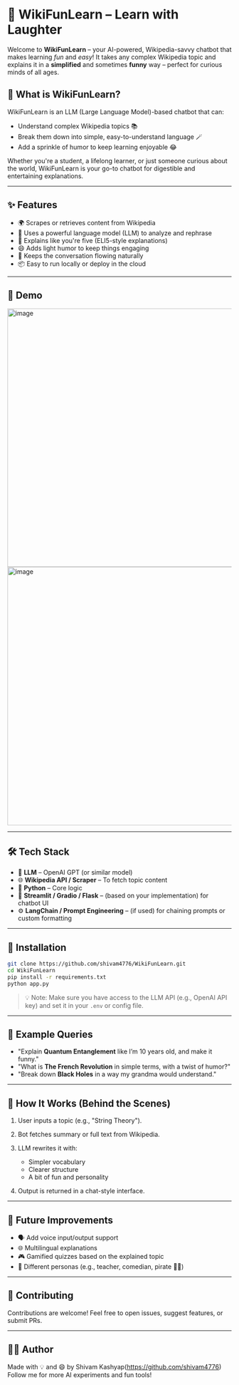 # 🧠 WikiFunLearn – Learn with Laughter

Welcome to **WikiFunLearn** – your AI-powered, Wikipedia-savvy chatbot that makes learning *fun* and *easy*!
It takes any complex Wikipedia topic and explains it in a **simplified** and sometimes **funny** way – perfect for curious minds of all ages.

## 🚀 What is WikiFunLearn?

WikiFunLearn is an LLM (Large Language Model)-based chatbot that can:

* Understand complex Wikipedia topics 📚
* Break them down into simple, easy-to-understand language 🪄
* Add a sprinkle of humor to keep learning enjoyable 😂

Whether you're a student, a lifelong learner, or just someone curious about the world, WikiFunLearn is your go-to chatbot for digestible and entertaining explanations.

---

## ✨ Features

* 🌍 Scrapes or retrieves content from Wikipedia
* 🧠 Uses a powerful language model (LLM) to analyze and rephrase
* 🧒 Explains like you're five (ELI5-style explanations)
* 😄 Adds light humor to keep things engaging
* 🧵 Keeps the conversation flowing naturally
* 📦 Easy to run locally or deploy in the cloud

---

## 📸 Demo

<img width="800" height="580" alt="image" src="https://github.com/user-attachments/assets/c524f129-4412-4272-8aaa-fbac3d6048de" />
<img width="800" height="580" alt="image" src="https://github.com/user-attachments/assets/ec9161d9-7755-46de-94ff-eac5a9563ffe" />


---

## 🛠️ Tech Stack

* 🧠 **LLM** – OpenAI GPT (or similar model)
* 🌐 **Wikipedia API / Scraper** – To fetch topic content
* 🐍 **Python** – Core logic
* 💬 **Streamlit / Gradio / Flask** – (based on your implementation) for chatbot UI
* ⚙️ **LangChain / Prompt Engineering** – (if used) for chaining prompts or custom formatting

---

## 🔧 Installation

```bash
git clone https://github.com/shivam4776/WikiFunLearn.git
cd WikiFunLearn
pip install -r requirements.txt
python app.py
```

> 💡 Note: Make sure you have access to the LLM API (e.g., OpenAI API key) and set it in your `.env` or config file.

---

## 🧪 Example Queries

* "Explain **Quantum Entanglement** like I’m 10 years old, and make it funny."
* "What is **The French Revolution** in simple terms, with a twist of humor?"
* "Break down **Black Holes** in a way my grandma would understand."

---

## 🤖 How It Works (Behind the Scenes)

1. User inputs a topic (e.g., "String Theory").
2. Bot fetches summary or full text from Wikipedia.
3. LLM rewrites it with:

   * Simpler vocabulary
   * Clearer structure
   * A bit of fun and personality
4. Output is returned in a chat-style interface.

---

## 🧩 Future Improvements

* 🗣️ Add voice input/output support
* 🌐 Multilingual explanations
* 🎮 Gamified quizzes based on the explained topic
* 🧍 Different personas (e.g., teacher, comedian, pirate 🏴‍☠️)

---

## 🤝 Contributing

Contributions are welcome! Feel free to open issues, suggest features, or submit PRs.

---

## 🙋‍♀️ Author

Made with 💡 and 😄 by Shivam Kashyap(https://github.com/shivam4776)
Follow me for more AI experiments and fun tools!

